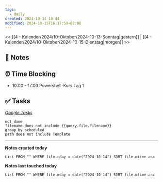 ```yaml
---
tags:
  - daily
created: 2024-10-14 10:44
modified: 2024-10-15T16:17:59+02:00
---
```

<< [[4 - Kalender/2024/10-Oktober/2024-10-13-Sonntag|gestern]] | [[4 - Kalender/2024/10-Oktober/2024-10-15-Dienstag|morgen]] >>

## 📝 Notes

## ⏰ Time Blocking

- 10:00 - 17:00 Powershell-Kurs Tag 1
## ✅ Tasks

_[Google Tasks](https://calendar.google.com/calendar/u/0/r/tasks)_
```tasks
not done
filename does not include {{query.file.filename}}
group by scheduled
path does not include Template
```

---

**Notes created today**
```dataview
List FROM "" WHERE file.cday = date("2024-10-14") SORT file.mtime asc
```

 **Notes last touched today**
 
```dataview
List FROM "" WHERE file.mday = date("2024-10-14") SORT file.mtime asc
```